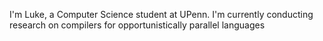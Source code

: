 I'm Luke, a Computer Science student at UPenn. I'm currently conducting research on compilers for opportunistically parallel languages
